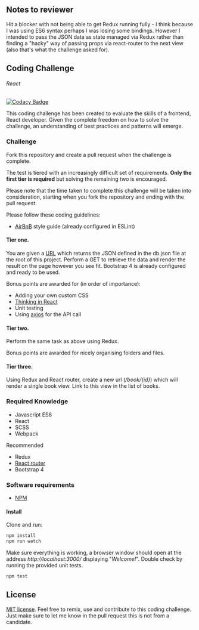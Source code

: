 ## Notes to reviewer
Hit a blocker with not being able to get Redux running fully - I think because I was using ES6 syntax perhaps I was losing some bindings. However I intended to pass the JSON data as state managed via Redux rather than finding a "hacky" way of passing props via react-router to the next view (also that's what the challenge asked for).

## Coding Challenge
###### React
[![Codacy Badge](https://api.codacy.com/project/badge/Grade/adac75195f2a465c92137cea62a924af)](https://www.codacy.com/app/0plus1/CodingChallenge-React?utm_source=github.com&amp;utm_medium=referral&amp;utm_content=0plus1/CodingChallenge-React&amp;utm_campaign=Badge_Grade)

This coding challenge has been created to evaluate the skills of a frontend, React developer.
Given the complete freedom on how to solve the challenge, an understanding of best practices and patterns will emerge.

### Challenge

Fork this repository and create a pull request when the challenge is complete.

The test is tiered with an increasingly difficult set of requirements. **Only the first tier is required** but solving the remaining two is encouraged.


Please note that the time taken to complete this challenge will be taken into consideration, starting when you fork the repository and ending with the pull request.

Please follow these coding guidelines:

* [AirBnB](https://github.com/airbnb/javascript) style guide (already configured in ESLint)

#### Tier one.

You are given a [URL](https://my-json-server.typicode.com/0plus1/CodingChallenge-react/books) which returns the JSON defined in the db.json file at the root of this project.
Perform a GET to retrieve the data and render the result on the page however you see fit.
Bootstrap 4 is already configured and ready to be used.

Bonus points are awarded for (in order of importance):

* Adding your own custom CSS
* [Thinking in React](https://reactjs.org/docs/thinking-in-react.html)
* Unit testing
* Using [axios](https://github.com/axios/axios) for the API call

#### Tier two.

Perform the same task as above using Redux.

Bonus points are awarded for nicely organising folders and files.

#### Tier three.

Using Redux and React router, create a new url (_/book/{id}_) which will render a single book view.
Link to this view in the list of books.


### Required Knowledge

* Javascript ES6
* React
* SCSS
* Webpack

Recommended
* Redux
* [React router](https://reacttraining.com/react-router/)
* Bootstrap 4

### Software requirements
* [NPM](https://www.npmjs.com/get-npm)

#### Install

Clone and run:

```bash
npm install
npm run watch
```

Make sure everything is working, a browser window should open at the address _http://localhost:3000/_ displaying "_Welcome!_".
Double check by running the provided unit tests.

```bash
npm test
```

## License

[MIT license](http://opensource.org/licenses/MIT).
Feel free to remix, use and contribute to this coding challenge. Just make sure to let me know in the pull request this is not from a candidate.
